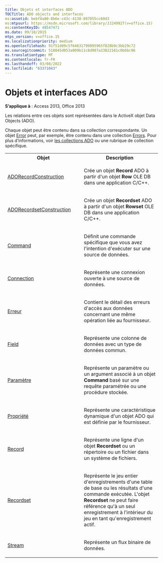 ```yaml
---
title: Objets et interfaces ADO
TOCTitle: ADO objects and interfaces
ms:assetid: bebf4a80-8b6e-c43c-4138-897055cc60d3
ms:mtpsurl: https://msdn.microsoft.com/library/JJ249927(v=office.15)
ms:contentKeyID: 48547471
ms.date: 09/18/2015
mtps_version: v=office.15
ms.localizationpriority: medium
ms.openlocfilehash: 91f51d09c5f64631799895965f828b9c3bb29c72
ms.sourcegitcommit: 518845d053a009b11c8d907a33822161c0b6bc96
ms.translationtype: MT
ms.contentlocale: fr-FR
ms.lasthandoff: 03/08/2022
ms.locfileid: "63371043"
---
```

# <a name="ado-objects-and-interfaces"></a>Objets et interfaces ADO

**S’applique à** : Access 2013, Office 2013

Les relations entre ces objets sont représentées dans le ActiveX objet Data Objects (ADO).

Chaque objet peut être contenu dans sa collection correspondante. Un objet [Error](error-object-ado.md) peut, par exemple, être contenu dans une collection [Errors](errors-collection-ado.md). Pour plus d’informations, voir [les collections ADO](ado-collections.md) ou une rubrique de collection spécifique.


<table>
<colgroup>
<col style="width: 50%" />
<col style="width: 50%" />
</colgroup>
<tbody>
<tr class="even">
<th>Objet</th>
<th>Description</th>
</tr>
<tr class="odd">
<td><p><a href="adorecordconstruction-interface-ado.md">ADORecordConstruction</a></p></td>
<td><p>Crée un objet <strong>Record</strong> ADO à partir d'un objet <strong>Row</strong> OLE DB dans une application C/C++.</p></td>
</tr>
<tr class="even">
<td><p><a href="adorecordsetconstruction-interface-ado.md">ADORecordsetConstruction</a></p></td>
<td><p>Crée un objet <strong>Recordset</strong> ADO à partir d'un objet <strong>Rowset</strong> OLE DB dans une application C/C++.</p></td>
</tr>
<tr class="odd">
<td><p><a href="command-object-ado.md">Command</a></p></td>
<td><p>Définit une commande spécifique que vous avez l'intention d'exécuter sur une source de données.</p></td>
</tr>
<tr class="even">
<td><p><a href="connection-object-ado.md">Connection</a></p></td>
<td><p>Représente une connexion ouverte à une source de données.</p></td>
</tr>
<tr class="odd">
<td><p><a href="error-object-ado.md">Erreur</a></p></td>
<td><p>Contient le détail des erreurs d'accès aux données concernant une même opération liée au fournisseur.</p></td>
</tr>
<tr class="even">
<td><p><a href="field-object-ado.md">Field</a></p></td>
<td><p>Représente une colonne de données avec un type de données commun.</p></td>
</tr>
<tr class="odd">
<td><p><a href="parameter-object-ado.md">Paramètre</a></p></td>
<td><p>Représente un paramètre ou un argument associé à un objet <strong>Command </strong> basé sur une requête paramétrée ou une procédure stockée.</p></td>
</tr>
<tr class="even">
<td><p><a href="property-object-ado.md">Propriété</a></p></td>
<td><p>Représente une caractéristique dynamique d'un objet ADO qui est définie par le fournisseur.</p></td>
</tr>
<tr class="odd">
<td><p><a href="record-object-ado.md">Record</a></p></td>
<td><p>Représente une ligne d'un objet <strong>Recordset</strong> ou un répertoire ou un fichier dans un système de fichiers.</p></td>
</tr>
<tr class="even">
<td><p><a href="recordset-object-ado.md">Recordset</a></p></td>
<td><p>Représente le jeu entier d'enregistrements d'une table de base ou les résultats d'une commande exécutée. L'objet <strong>Recordset</strong> ne peut faire référence qu'à un seul enregistrement à l'intérieur du jeu en tant qu'enregistrement actif.</p></td>
</tr>
<tr class="odd">
<td><p><a href="stream-object-ado.md">Stream</a></p></td>
<td><p>Représente un flux binaire de données.</p></td>
</tr>
</tbody>
</table>


